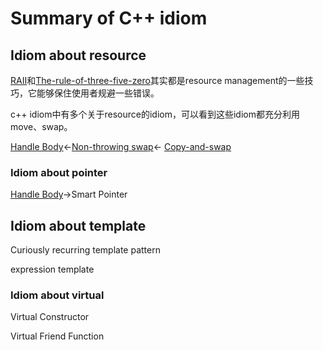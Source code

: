 # Summary of C++ idiom





## Idiom about resource

[RAII](./RAII/RAII.md)和[The-rule-of-three-five-zero](./The-rule-of-three-five-zero/The-rule-of-three-five-zero.md)其实都是resource management的一些技巧，它能够保住使用者规避一些错误。



c++ idiom中有多个关于resource的idiom，可以看到这些idiom都充分利用move、swap。



[Handle Body](https://en.wikibooks.org/wiki/More_C%2B%2B_Idioms/Handle_Body)<-[Non-throwing swap](https://en.wikibooks.org/wiki/More_C%2B%2B_Idioms/Non-throwing_swap)<- [Copy-and-swap](https://en.wikibooks.org/wiki/More_C%2B%2B_Idioms/Copy-and-swap) 

### Idiom about pointer

[Handle Body](https://en.wikibooks.org/wiki/More_C%2B%2B_Idioms/Handle_Body)->Smart Pointer 

## Idiom about template

Curiously recurring template pattern

expression template



### Idiom about virtual

Virtual Constructor

Virtual Friend Function
